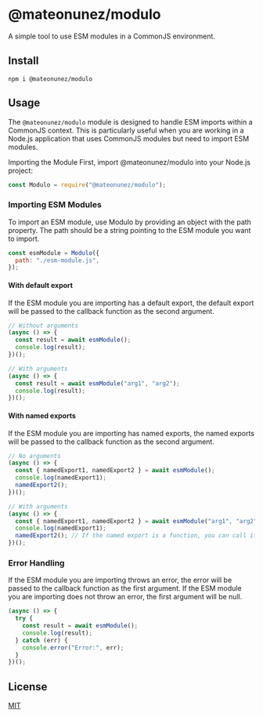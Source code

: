 # @mateonunez/modulo

A simple tool to use ESM modules in a CommonJS environment.

## Install

```
npm i @mateonunez/modulo
```

## Usage

The `@mateonunez/modulo` module is designed to handle ESM imports within a CommonJS context. This is particularly useful when you are working in a Node.js application that uses CommonJS modules but need to import ESM modules.

Importing the Module
First, import @mateonunez/modulo into your Node.js project:

```js
const Modulo = require("@mateonunez/modulo");
```

### Importing ESM Modules

To import an ESM module, use Modulo by providing an object with the path property. The path should be a string pointing to the ESM module you want to import.

```js
const esmModule = Modulo({
  path: "./esm-module.js",
});
```

#### With default export

If the ESM module you are importing has a default export, the default export will be passed to the callback function as the second argument.

```js
// Without arguments
(async () => {
  const result = await esmModule();
  console.log(result);
})();

// With arguments
(async () => {
  const result = await esmModule("arg1", "arg2");
  console.log(result);
})();
```

#### With named exports

If the ESM module you are importing has named exports, the named exports will be passed to the callback function as the second argument.

```js
// No arguments
(async () => {
  const { namedExport1, namedExport2 } = await esmModule();
  console.log(namedExport1);
  namedExport2();
})();

// With arguments
(async () => {
  const { namedExport1, namedExport2 } = await esmModule("arg1", "arg2");
  console.log(namedExport1);
  namedExport2(); // If the named export is a function, you can call it like this
})();
```

### Error Handling

If the ESM module you are importing throws an error, the error will be passed to the callback function as the first argument. If the ESM module you are importing does not throw an error, the first argument will be null.

```js
(async () => {
  try {
    const result = await esmModule();
    console.log(result);
  } catch (err) {
    console.error("Error:", err);
  }
})();
```

## License

[MIT](./LICENSE)
